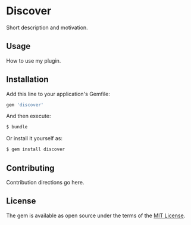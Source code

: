 # Discover
Short description and motivation.

## Usage
How to use my plugin.

## Installation
Add this line to your application's Gemfile:

```ruby
gem 'discover'
```

And then execute:
```bash
$ bundle
```

Or install it yourself as:
```bash
$ gem install discover
```

## Contributing
Contribution directions go here.

## License
The gem is available as open source under the terms of the [MIT License](http://opensource.org/licenses/MIT).
